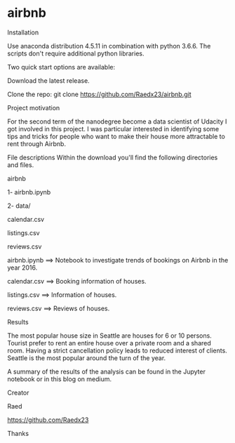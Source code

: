# airbnb

Installation

Use anaconda distribution 4.5.11 in combination with python 3.6.6. The scripts don't require additional python libraries.

Two quick start options are available:

Download the latest release.

Clone the repo: git clone https://github.com/Raedx23/airbnb.git

Project motivation

For the second term of the nanodegree become a data scientist of Udacity I got involved in this project. I was particular interested in identifying some tips and tricks for people who want to make their house more attractable to rent through Airbnb.

File descriptions
Within the download you'll find the following directories and files.

airbnb

1- airbnb.ipynb

2- data/

calendar.csv
    
listings.csv
    
reviews.csv

airbnb.ipynb ==> Notebook to investigate trends of bookings on Airbnb in the year 2016.

calendar.csv ==> Booking information of houses.

listings.csv ==> Information of houses.

reviews.csv ==> Reviews of houses.

Results

The most popular house size in Seattle are houses for 6 or 10 persons. Tourist prefer to rent an entire house over a private room and a shared room. Having a strict cancellation policy leads to reduced interest of clients. Seattle is the most popular around the turn of the year.

A summary of the results of the analysis can be found in the Jupyter notebook or in this blog on medium.

Creator

Raed

https://github.com/Raedx23

Thanks
